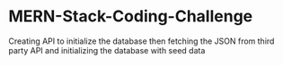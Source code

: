 # MERN-Stack-Coding-Challenge
Creating  API to initialize the database then fetching  the JSON from third party API and initializing the database with seed data
